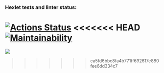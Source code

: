 ### Hexlet tests and linter status:
[![Actions Status](https://github.com/oleg3854/frontend-project-44/actions/workflows/hexlet-check.yml/badge.svg)](https://github.com/oleg3854/frontend-project-44/actions)
<<<<<<< HEAD
[![Maintainability](https://api.codeclimate.com/v1/badges/625b498491e245af97a5/maintainability)](https://codeclimate.com/github/oleg3854/frontend-project-44/maintainability)
=======
<a href="https://codeclimate.com/github/oleg3854/frontend-project-44/maintainability"><img src="https://api.codeclimate.com/v1/badges/625b498491e245af97a5/maintainability" /></a>
>>>>>>> ca5fd6bbc8fa4b771ff692617e880fee6dd334c7

